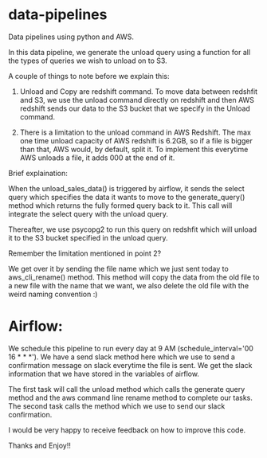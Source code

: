 # data-pipelines
Data pipelines using python and AWS.


In this data pipeline, we generate the unload query using a function for all the types of queries we wish to unload on to S3.
 
A couple of things to note before we explain this:

1. Unload and Copy are redshift command. To move data between redshfit and S3, we use the unload command directly on redshift and then AWS redshift sends our data to the S3 bucket that we specify in the Unload command. 

2. There is a limitation to the unload command in AWS Redshift. The max one time unload capacity of AWS redshift is 6.2GB, so if a file is bigger than that, AWS would, by default, split it. To implement this everytime AWS unloads a file, it adds 000 at the end of it. 

Brief explaination:

When the unload_sales_data() is triggered by airflow, it sends the select query which specifies the data it wants to move to the  generate_query() method which returns the fully formed query back to it. This call will integrate the select query with the unload query. 

Thereafter, we use psycopg2 to run this query on redshfit which will unload it to the S3 bucket specified in the unload query.

Remember the limitation mentioned in point 2?


We get over it by sending the file name which we just sent today to aws_cli_rename() method. This method will copy the data from the old file to a new file with the name that we want, we also delete the old file with the weird naming convention :)


# Airflow: 

We schedule this pipeline to run every day at 9 AM (schedule_interval='00 16 * * *'). We have a send slack method here which we use to send a confirmation message on slack everytime the file is sent. We get the slack information that we have stored in the variables of airflow.

The first task will call the unload method which calls the generate query method and the aws command line rename method to complete our tasks. 
The second task calls the method which we use to send our slack confirmation. 

I would be very happy to receive feedback on how to improve this code.

Thanks and Enjoy!!
